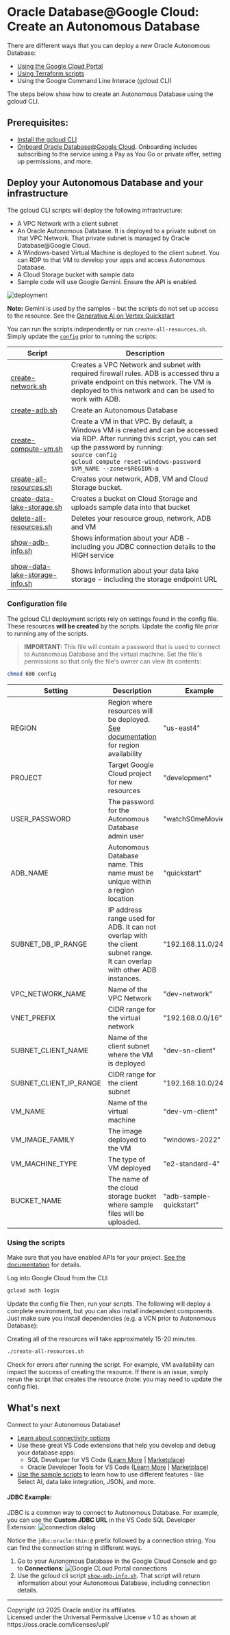 # Oracle Database@Google Cloud: Create an Autonomous Database
There are different ways that you can deploy a new Oracle Autonomous Database:
* [Using the Google Cloud Portal](https://docs.oracle.com/en-us/iaas/ogadb/ogadb-provisioning-autonomous-database.html)
* [Using Terraform scripts](https://github.com/oci-landing-zones/terraform-oci-multicloud-azure)
* Using the Google Command Line Interace (gcloud CLI)


The steps below show how to create an Autonomous Database using the gcloud CLI. 

## Prerequisites:
* [Install the gcloud CLI](https://cloud.google.com/sdk/docs/install) 
* [Onboard Oracle Database@Google Cloud](https://docs.oracle.com/en-us/iaas/Content/database-at-gcp/oagcp-onboard.htm#oagcp_onboard). Onboarding includes subscribing to the service using a Pay as You Go or private offer, setting up permissions, and more. 

## Deploy your Autonomous Database and your infrastructure
The gcloud CLI scripts will deploy the following infrastructure:
* A VPC Network with a client subnet
* An Oracle Autonomous Database. It is deployed to a private subnet on that VPC Network. That private subnet is managed by Oracle Database@Google Cloud.
* A Windows-based Virtual Machine is deployed to the client subnet. You can RDP to that VM to develop your apps and access Autonomous Database.
* A Cloud Storage bucket with sample data
* Sample code will use Google Gemini. Ensure the API is enabled.


![deployment](../images/gcloud-deployment.png)

**Note:** Gemini is used by the samples - but the scripts do not set up access to the resource. See the [Generative AI on Vertex Quickstart](https://cloud.google.com/vertex-ai/generative-ai/docs/start/quickstarts/quickstart-multimodal?authuser=1)

You can run the scripts independently or run `create-all-resources.sh`. Simply update the [`config`](#configuration-file) prior to running the scripts:

|Script|Description|
|----|---|
|[create-network.sh](create-network.sh)|Creates a VPC Network and subnet with required firewall rules. ADB is accessed thru a private endpoint on this network. The VM is deployed to this network and can be used to work with ADB.|
|[create-adb.sh](create-adb.sh)|Create an Autonomous Database|
|[create-compute-vm.sh](create-compute-vm.sh)|Create a VM in that VPC. By default, a Windows VM is created and can be accessed via RDP. After running this script, you can set up the password by running: <br>`source config`<br>`gcloud compute reset-windows-password $VM_NAME --zone=$REGION-a`|
|[create-all-resources.sh](create-all-resources.sh)|Creates your network, ADB, VM and Cloud Storage bucket.|
|[create-data-lake-storage.sh](create-data-lake-storage.sh)|Creates a bucket on Cloud Storage and uploads sample data into that bucket|
|[delete-all-resources.sh](delete-all-resources.sh)|Deletes your resource group, network, ADB and VM|
|[show-adb-info.sh](show-adb-info.sh)|Shows information about your ADB - including you JDBC connection details to the HIGH service|
|[show-data-lake-storage-info.sh](show-data-lake-storage-info.sh)|Shows information about your data lake storage - including the storage endpoint URL|

### Configuration file
The gcloud CLI deployment scripts rely on settings found in the config file. These resources **will be created** by the scripts. Update the config file prior to running any of the scripts. 

>**IMPORTANT:** This file will contain a password that is used to connect to Autonomous Database and the virtual machine. Set the file's permissions so that only the file's owner can view its contents:
```bash
chmod 600 config
```

|Setting|Description|Example|
|----|----|----|
|REGION|Region where resources will be deployed. [See documentation](https://docs.oracle.com/en-us/iaas/Content/database-at-gcp/oagcp-regions.htm) for region availability|"us-east4"|
|PROJECT|Target Google Cloud project for new resources|"development"|
|USER_PASSWORD|The password for the Autonomous Database admin user|"watchS0meMovies#"|
|ADB_NAME|Autonomous Database name. This name must be unique within a region location|"quickstart"|
|SUBNET_DB_IP_RANGE|IP address range used for ADB. It can not overlap with the client subnet range. It can overlap with other ADB instances.|"192.168.11.0/24"|
|VPC_NETWORK_NAME|Name of the VPC Network|"dev-network"|
|VNET_PREFIX|CIDR range for the virtual network|"192.168.0.0/16"|
|SUBNET_CLIENT_NAME|Name of the client subnet where the VM is deployed|"dev-sn-client"|
|SUBNET_CLIENT_IP_RANGE|CIDR range for the client subnet|"192.168.10.0/24"|
|VM_NAME|Name of the virtual machine|"dev-vm-client"|
|VM_IMAGE_FAMILY|The image deployed to the VM |"windows-2022"|
|VM_MACHINE_TYPE|The type of VM deployed|"e2-standard-4"|
|BUCKET_NAME|The name of the cloud storage bucket where sample files will be uploaded.|"adb-sample-quickstart"|


### Using the scripts
Make sure that you have enabled APIs for your project. [See the documentation](https://cloud.google.com/endpoints/docs/openapi/enable-api) for details. 

Log into Google Cloud from the CLI: 
```bash
gcloud auth login 
```

Update the config file
Then, run your scripts. The following will deploy a complete environment, but you can also install independent components. Just make sure you install dependencies (e.g. a VCN prior to Autonomous Database):

Creating all of the resources will take approximately 15-20 minutes.

```bash
./create-all-resources.sh
```

Check for errors after running the script. For example, VM availability can impact the success of creating the resource. If there is an issue, simply rerun the script that creates the resource (note: you may need to update the config file).

## What's next
Connect to your Autonomous Database!
* [Learn about connectivity options](https://docs.oracle.com/en/cloud/paas/autonomous-database/serverless/adbsb/connect-preparing.html)
* Use these great VS Code extensions that help you develop and debug your database apps:
    * SQL Developer for VS Code ([Learn More](https://www.oracle.com/database/sqldeveloper/vscode/) | [Marketplace](https://marketplace.visualstudio.com/items?itemName=Oracle.sql-developer))
    * Oracle Developer Tools for VS Code  ([Learn More](https://docs.oracle.com/en/database/oracle/developer-tools-for-vscode/getting-started/gettingstarted.html) | [Marketplace](https://marketplace.visualstudio.com/items?itemName=Oracle.oracledevtools)) 
* [Use the sample scripts](../../sql/README.md) to learn how to use different features - like Select AI, data lake integration, JSON, and more.


#### JDBC Example:
JDBC is a common way to connect to Autonomous Database. For example, you can use the **Custom JDBC URL** in the VS Code SQL Developer Extension:
    ![connection dialog](../images/connect-dialog.png)

Notice the `jdbc:oracle:thin:@` prefix followed by a connection string. You can find the connection string in different ways. 

1. Go to your Autonomous Database in the Google Cloud Console and go to **Connections**:
    ![Google CLoud Portal connections](../images/connection-console-google.png)
2. Use the gcloud cli script [`show-adb-info.sh`](./show-adb-info.sh). That script will return information about your Autonomous Database, including connection details.

<hr>
Copyright (c) 2025 Oracle and/or its affiliates.<br>
Licensed under the Universal Permissive License v 1.0 as shown at https://oss.oracle.com/licenses/upl/
